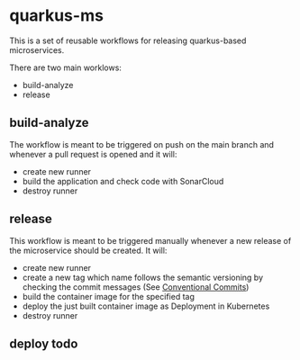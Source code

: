 # quarkus-ms
This is a set of reusable workflows for releasing quarkus-based microservices.

There are two main worklows:
- build-analyze
- release

## build-analyze
The workflow is meant to be triggered on push on the main branch and whenever a pull request is opened and it will:
- create new runner
- build the application and check code with SonarCloud
- destroy runner

## release
This workflow is meant to be triggered manually whenever a new release of the microservice should be created. It will:
- create new runner
- create a new tag which name follows the semantic versioning by checking the commit messages (See [Conventional Commits](https://www.conventionalcommits.org/en/v1.0.0/**))
- build the container image for the specified tag
- deploy the just built container image as Deployment in Kubernetes
- destroy runner

## deploy   todo
